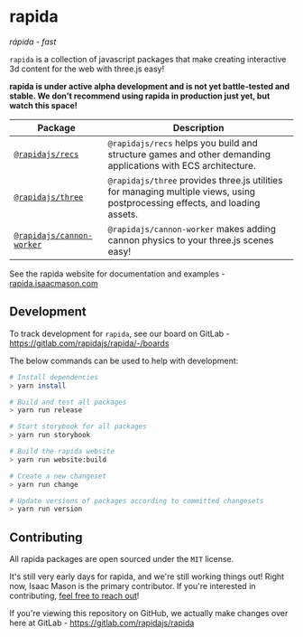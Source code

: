 # rapida

_rápida - fast_

`rapida` is a collection of javascript packages that make creating interactive 3d content for the web with three.js easy!

**rapida is under active alpha development and is not yet battle-tested and stable. We don't recommend using rapida in production just yet, but watch this space!**

| Package                                                         | Description                                                                                                                  |
| --------------------------------------------------------------- | ---------------------------------------------------------------------------------------------------------------------------- |
| [`@rapidajs/recs`](./packages/recs/README.md)                   | `@rapidajs/recs` helps you build and structure games and other demanding applications with ECS architecture.                 |
| [`@rapidajs/three`](./packages/three/README.md)                 | `@rapidajs/three` provides three.js utilities for managing multiple views, using postprocessing effects, and loading assets. |
| [`@rapidajs/cannon-worker`](./packages/cannon-worker/README.md) | `@rapidajs/cannon-worker` makes adding cannon physics to your three.js scenes easy!                                          |

See the rapida website for documentation and examples - [rapida.isaacmason.com](https://rapida.isaacmason.com/)

## Development

To track development for `rapida`, see our board on GitLab - https://gitlab.com/rapidajs/rapida/-/boards

The below commands can be used to help with development:

```bash
# Install dependencies
> yarn install

# Build and test all packages
> yarn run release

# Start storybook for all packages
> yarn run storybook

# Build the rapida website
> yarn run website:build

# Create a new changeset
> yarn run change

# Update versions of packages according to committed changesets
> yarn run version
```

## Contributing

All rapida packages are open sourced under the `MIT` license.

It's still very early days for rapida, and we're still working things out! Right now, Isaac Mason is the primary contributor. If you're interested in contributing, [feel free to reach out](https://isaacmason.com/)!

If you're viewing this repository on GitHub, we actually make changes over here at GitLab - https://gitlab.com/rapidajs/rapida
